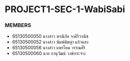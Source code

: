 # PROJECT1-SEC-1-WabiSabi

### MEMBERS

- 65130500050 นางสาว พาณิภัค จงศิริวาณิช
- 65130500052 นางสาว พิมพ์พิชญา แก้วแสง
- 65130500056 นางสาว แพรไหม วรรณศิริ
- 65130500060 นาย ภานุวัฒน์ วงษ์กระจ่าง


